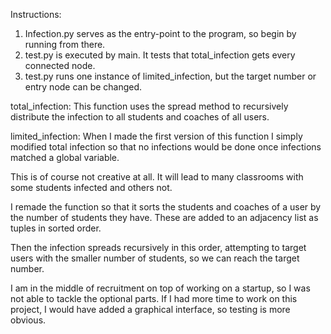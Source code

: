 Instructions:
  1. Infection.py serves as the entry-point to the program, so begin by running from there.
  2. test.py is executed by main. It tests that total_infection gets every connected node. 
  3. test.py runs one instance of limited_infection, but the target number or entry node can be changed.
  
total_infection:
  This function uses the spread method to recursively distribute the infection to all students and coaches of all users.
  
limited_infection:
  When I made the first version of this function I simply modified total infection so that no infections would be done 
  once infections matched a global variable.
  
  This is of course not creative at all. It will lead to many classrooms with some students infected and others not.
  
  I remade the function so that it sorts the students and coaches of a user by the number of students they have. 
  These are added to an adjacency list as tuples in sorted order.
  
  Then the infection spreads recursively in this order, attempting to target users with the smaller number of students,
  so we can reach the target number.


I am in the middle of recruitment on top of working on a startup, so I was not able to tackle the optional parts.
If I had more time to work on this project, I would have added a graphical interface, so testing is more obvious.